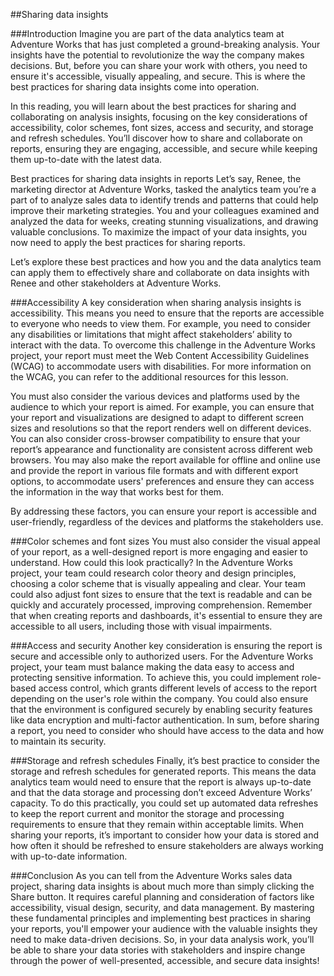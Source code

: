 ##Sharing data insights

###Introduction
Imagine you are part of the data analytics team at Adventure Works that has just completed a ground-breaking analysis. Your insights have the potential to revolutionize the way the company makes decisions. But, before you can share your work with others, you need to ensure it's accessible, visually appealing, and secure. This is where the best practices for sharing data insights come into operation.

In this reading, you will learn about the best practices for sharing and collaborating on analysis insights, focusing on the key considerations of accessibility, color schemes, font sizes, access and security, and storage and refresh schedules. You’ll discover how to share and collaborate on reports, ensuring they are engaging, accessible, and secure while keeping them up-to-date with the latest data.

Best practices for sharing data insights in reports
Let’s say, Renee, the marketing director at Adventure Works, tasked the analytics team you’re a part of to analyze sales data to identify trends and patterns that could help improve their marketing strategies. You and your colleagues examined and analyzed the data for weeks, creating stunning visualizations, and drawing valuable conclusions. To maximize the impact of your data insights, you now need to apply the best practices for sharing reports.

Let’s explore these best practices and how you and the data analytics team can apply them to effectively share and collaborate on data insights with Renee and other stakeholders at Adventure Works.

###Accessibility
A key consideration when sharing analysis insights is accessibility. This means you need to ensure that the reports are accessible to everyone who needs to view them. For example, you need to consider any disabilities or limitations that might affect stakeholders’ ability to interact with the data. To overcome this challenge in the Adventure Works project, your report must meet the Web Content Accessibility Guidelines (WCAG) to accommodate users with disabilities. For more information on the WCAG, you can refer to the additional resources for this lesson. 

You must also consider the various devices and platforms used by the audience to which your report is aimed. For example, you can ensure that your report and visualizations are designed to adapt to different screen sizes and resolutions so that the report renders well on different devices. You can also consider cross-browser compatibility to ensure that your report’s appearance and functionality are consistent across different web browsers. You may also make the report available for offline and online use and provide the report in various file formats and with different export options, to accommodate users' preferences and ensure they can access the information in the way that works best for them.

By addressing these factors, you can ensure your report is accessible and user-friendly, regardless of the devices and platforms the stakeholders use.

###Color schemes and font sizes
You must also consider the visual appeal of your report, as a well-designed report is more engaging and easier to understand. How could this look practically? In the Adventure Works project, your team could research color theory and design principles, choosing a color scheme that is visually appealing and clear. Your team could also adjust font sizes to ensure that the text is readable and can be quickly and accurately processed, improving comprehension. Remember that when creating reports and dashboards, it's essential to ensure they are accessible to all users, including those with visual impairments.

###Access and security
Another key consideration is ensuring the report is secure and accessible only to authorized users. For the Adventure Works project, your team must balance making the data easy to access and protecting sensitive information. To achieve this, you could implement role-based access control, which grants different levels of access to the report depending on the user's role within the company. You could also ensure that the environment is configured securely by enabling security features like data encryption and multi-factor authentication. In sum, before sharing a report, you need to consider who should have access to the data and how to maintain its security. 

###Storage and refresh schedules
Finally, it’s best practice to consider the storage and refresh schedules for generated reports. This means the data analytics team would need to ensure that the report is always up-to-date and that the data storage and processing don’t exceed Adventure Works’ capacity. To do this practically, you could set up automated data refreshes to keep the report current and monitor the storage and processing requirements to ensure that they remain within acceptable limits. When sharing your reports, it’s important to consider how your data is stored and how often it should be refreshed to ensure stakeholders are always working with up-to-date information.

###Conclusion
As you can tell from the Adventure Works sales data project, sharing data insights is about much more than simply clicking the Share button. It requires careful planning and consideration of factors like accessibility, visual design, security, and data management. By mastering these fundamental principles and implementing best practices in sharing your reports, you'll empower your audience with the valuable insights they need to make data-driven decisions. So, in your data analysis work, you’ll be able to share your data stories with stakeholders and inspire change through the power of well-presented, accessible, and secure data insights!